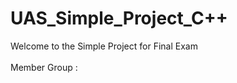 # UAS_Simple_Project_C\+\+

Welcome to the Simple Project for Final Exam
<br/><br/>
Member Group : <br/>


